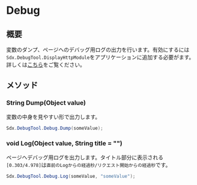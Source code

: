 # Debug

## 概要

変数のダンプ、ページヘのデバッグ用ログの出力を行います。有効にするには`Sdx.DebugTool.DisplayHttpModule`をアプリケーションに追加する必要がます。詳しくは[こちら](Sdx.DebugTool/DisplayHttpModule)をご覧ください。

## メソッド

### String Dump(Object value)

変数の中身を見やすい形で出力します。

```c#
Sdx.DebugTool.Debug.Dump(someValue);
```

### void Log(Object value, String title = "")

ページヘデバッグ用ログを出力します。タイトル部分に表示される`[0.303/4.978]`は`直前のLogからの経過秒/リクエスト開始からの経過秒`です。

```c#
Sdx.DebugTool.Debug.Log(someValue, "someValue");
```
